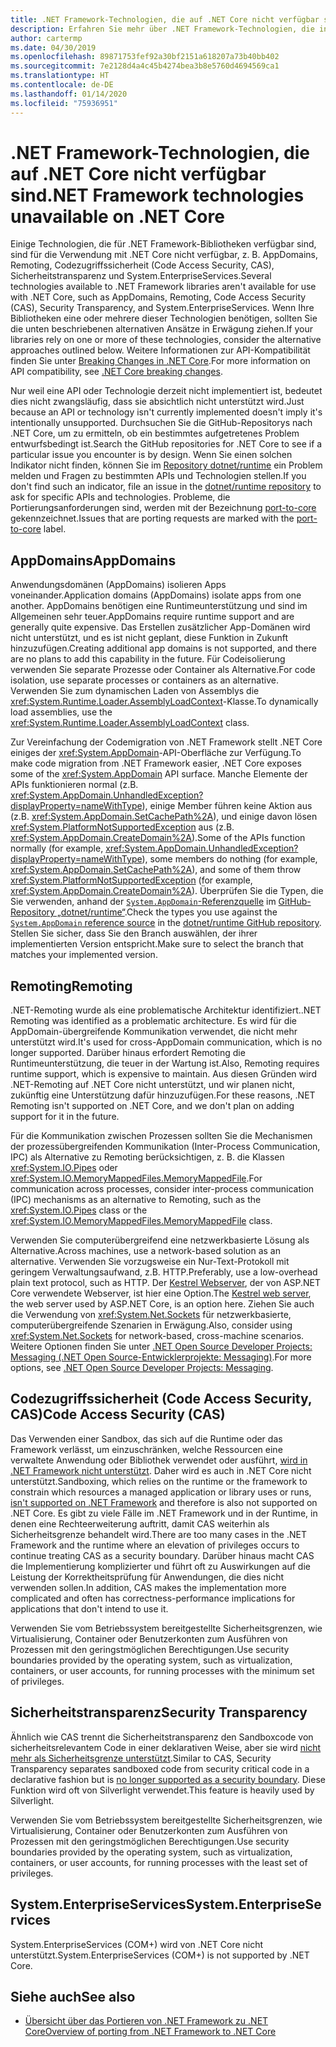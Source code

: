 ```yaml
---
title: .NET Framework-Technologien, die auf .NET Core nicht verfügbar sind
description: Erfahren Sie mehr über .NET Framework-Technologien, die in .NET Core nicht verfügbar sind
author: cartermp
ms.date: 04/30/2019
ms.openlocfilehash: 89871753fef92a30bf2151a618207a73b40bb402
ms.sourcegitcommit: 7e2128d4a4c45b4274bea3b8e5760d4694569ca1
ms.translationtype: HT
ms.contentlocale: de-DE
ms.lasthandoff: 01/14/2020
ms.locfileid: "75936951"
---
```

# <a name="net-framework-technologies-unavailable-on-net-core"></a><span data-ttu-id="62cfe-103">.NET Framework-Technologien, die auf .NET Core nicht verfügbar sind</span><span class="sxs-lookup"><span data-stu-id="62cfe-103">.NET Framework technologies unavailable on .NET Core</span></span>

<span data-ttu-id="62cfe-104">Einige Technologien, die für .NET Framework-Bibliotheken verfügbar sind, sind für die Verwendung mit .NET Core nicht verfügbar, z. B. AppDomains, Remoting, Codezugriffssicherheit (Code Access Security, CAS), Sicherheitstransparenz und System.EnterpriseServices.</span><span class="sxs-lookup"><span data-stu-id="62cfe-104">Several technologies available to .NET Framework libraries aren't available for use with .NET Core, such as AppDomains, Remoting, Code Access Security (CAS), Security Transparency, and System.EnterpriseServices.</span></span> <span data-ttu-id="62cfe-105">Wenn Ihre Bibliotheken eine oder mehrere dieser Technologien benötigen, sollten Sie die unten beschriebenen alternativen Ansätze in Erwägung ziehen.</span><span class="sxs-lookup"><span data-stu-id="62cfe-105">If your libraries rely on one or more of these technologies, consider the alternative approaches outlined below.</span></span> <span data-ttu-id="62cfe-106">Weitere Informationen zur API-Kompatibilität finden Sie unter [Breaking Changes in .NET Core](../compatibility/breaking-changes.md).</span><span class="sxs-lookup"><span data-stu-id="62cfe-106">For more information on API compatibility, see [.NET Core breaking changes](../compatibility/breaking-changes.md).</span></span>

<span data-ttu-id="62cfe-107">Nur weil eine API oder Technologie derzeit nicht implementiert ist, bedeutet dies nicht zwangsläufig, dass sie absichtlich nicht unterstützt wird.</span><span class="sxs-lookup"><span data-stu-id="62cfe-107">Just because an API or technology isn't currently implemented doesn't imply it's intentionally unsupported.</span></span> <span data-ttu-id="62cfe-108">Durchsuchen Sie die GitHub-Repositorys nach .NET Core, um zu ermitteln, ob ein bestimmtes aufgetretenes Problem entwurfsbedingt ist.</span><span class="sxs-lookup"><span data-stu-id="62cfe-108">Search the GitHub repositories for .NET Core to see if a particular issue you encounter is by design.</span></span> <span data-ttu-id="62cfe-109">Wenn Sie einen solchen Indikator nicht finden, können Sie im [Repository dotnet/runtime](https://github.com/dotnet/runtime/issues) ein Problem melden und Fragen zu bestimmten APIs und Technologien stellen.</span><span class="sxs-lookup"><span data-stu-id="62cfe-109">If you don't find such an indicator, file an issue in the [dotnet/runtime repository](https://github.com/dotnet/runtime/issues) to ask for specific APIs and technologies.</span></span> <span data-ttu-id="62cfe-110">Probleme, die Portierungsanforderungen sind, werden mit der Bezeichnung [port-to-core](https://github.com/dotnet/runtime/labels/port-to-core) gekennzeichnet.</span><span class="sxs-lookup"><span data-stu-id="62cfe-110">Issues that are porting requests are marked with the [port-to-core](https://github.com/dotnet/runtime/labels/port-to-core) label.</span></span>

## <a name="appdomains"></a><span data-ttu-id="62cfe-111">AppDomains</span><span class="sxs-lookup"><span data-stu-id="62cfe-111">AppDomains</span></span>

<span data-ttu-id="62cfe-112">Anwendungsdomänen (AppDomains) isolieren Apps voneinander.</span><span class="sxs-lookup"><span data-stu-id="62cfe-112">Application domains (AppDomains) isolate apps from one another.</span></span> <span data-ttu-id="62cfe-113">AppDomains benötigen eine Runtimeunterstützung und sind im Allgemeinen sehr teuer.</span><span class="sxs-lookup"><span data-stu-id="62cfe-113">AppDomains require runtime support and are generally quite expensive.</span></span> <span data-ttu-id="62cfe-114">Das Erstellen zusätzlicher App-Domänen wird nicht unterstützt, und es ist nicht geplant, diese Funktion in Zukunft hinzuzufügen.</span><span class="sxs-lookup"><span data-stu-id="62cfe-114">Creating additional app domains is not supported, and there are no plans to add this capability in the future.</span></span> <span data-ttu-id="62cfe-115">Für Codeisolierung verwenden Sie separate Prozesse oder Container als Alternative.</span><span class="sxs-lookup"><span data-stu-id="62cfe-115">For code isolation, use separate processes or containers as an alternative.</span></span> <span data-ttu-id="62cfe-116">Verwenden Sie zum dynamischen Laden von Assemblys die <xref:System.Runtime.Loader.AssemblyLoadContext>-Klasse.</span><span class="sxs-lookup"><span data-stu-id="62cfe-116">To dynamically load assemblies, use the <xref:System.Runtime.Loader.AssemblyLoadContext> class.</span></span>

<span data-ttu-id="62cfe-117">Zur Vereinfachung der Codemigration von .NET Framework stellt .NET Core einiges der <xref:System.AppDomain>-API-Oberfläche zur Verfügung.</span><span class="sxs-lookup"><span data-stu-id="62cfe-117">To make code migration from .NET Framework easier, .NET Core exposes some of the <xref:System.AppDomain> API surface.</span></span> <span data-ttu-id="62cfe-118">Manche Elemente der APIs funktionieren normal (z.B. <xref:System.AppDomain.UnhandledException?displayProperty=nameWithType>), einige Member führen keine Aktion aus (z.B. <xref:System.AppDomain.SetCachePath%2A>), und einige davon lösen <xref:System.PlatformNotSupportedException> aus (z.B. <xref:System.AppDomain.CreateDomain%2A>).</span><span class="sxs-lookup"><span data-stu-id="62cfe-118">Some of the APIs function normally (for example, <xref:System.AppDomain.UnhandledException?displayProperty=nameWithType>), some members do nothing (for example, <xref:System.AppDomain.SetCachePath%2A>), and some of them throw <xref:System.PlatformNotSupportedException> (for example, <xref:System.AppDomain.CreateDomain%2A>).</span></span> <span data-ttu-id="62cfe-119">Überprüfen Sie die Typen, die Sie verwenden, anhand der [`System.AppDomain`-Referenzquelle](https://github.com/dotnet/runtime/blob/master/src/libraries/System.Private.CoreLib/src/System/AppDomain.cs) im [GitHub-Repository „dotnet/runtime“](https://github.com/dotnet/runtime).</span><span class="sxs-lookup"><span data-stu-id="62cfe-119">Check the types you use against the [`System.AppDomain` reference source](https://github.com/dotnet/runtime/blob/master/src/libraries/System.Private.CoreLib/src/System/AppDomain.cs) in the [dotnet/runtime GitHub repository](https://github.com/dotnet/runtime).</span></span> <span data-ttu-id="62cfe-120">Stellen Sie sicher, dass Sie den Branch auswählen, der ihrer implementierten Version entspricht.</span><span class="sxs-lookup"><span data-stu-id="62cfe-120">Make sure to select the branch that matches your implemented version.</span></span>

## <a name="remoting"></a><span data-ttu-id="62cfe-121">Remoting</span><span class="sxs-lookup"><span data-stu-id="62cfe-121">Remoting</span></span>

<span data-ttu-id="62cfe-122">.NET-Remoting wurde als eine problematische Architektur identifiziert.</span><span class="sxs-lookup"><span data-stu-id="62cfe-122">.NET Remoting was identified as a problematic architecture.</span></span> <span data-ttu-id="62cfe-123">Es wird für die AppDomain-übergreifende Kommunikation verwendet, die nicht mehr unterstützt wird.</span><span class="sxs-lookup"><span data-stu-id="62cfe-123">It's used for cross-AppDomain communication, which is no longer supported.</span></span> <span data-ttu-id="62cfe-124">Darüber hinaus erfordert Remoting die Runtimeunterstützung, die teuer in der Wartung ist.</span><span class="sxs-lookup"><span data-stu-id="62cfe-124">Also, Remoting requires runtime support, which is expensive to maintain.</span></span> <span data-ttu-id="62cfe-125">Aus diesen Gründen wird .NET-Remoting auf .NET Core nicht unterstützt, und wir planen nicht, zukünftig eine Unterstützung dafür hinzuzufügen.</span><span class="sxs-lookup"><span data-stu-id="62cfe-125">For these reasons, .NET Remoting isn't supported on .NET Core, and we don't plan on adding support for it in the future.</span></span>

<span data-ttu-id="62cfe-126">Für die Kommunikation zwischen Prozessen sollten Sie die Mechanismen der prozessübergreifenden Kommunikation (Inter-Process Communication, IPC) als Alternative zu Remoting berücksichtigen, z. B. die Klassen <xref:System.IO.Pipes> oder <xref:System.IO.MemoryMappedFiles.MemoryMappedFile>.</span><span class="sxs-lookup"><span data-stu-id="62cfe-126">For communication across processes, consider inter-process communication (IPC) mechanisms as an alternative to Remoting, such as the <xref:System.IO.Pipes> class or the <xref:System.IO.MemoryMappedFiles.MemoryMappedFile> class.</span></span>

<span data-ttu-id="62cfe-127">Verwenden Sie computerübergreifend eine netzwerkbasierte Lösung als Alternative.</span><span class="sxs-lookup"><span data-stu-id="62cfe-127">Across machines, use a network-based solution as an alternative.</span></span> <span data-ttu-id="62cfe-128">Verwenden Sie vorzugsweise ein Nur-Text-Protokoll mit geringem Verwaltungsaufwand, z.B. HTTP.</span><span class="sxs-lookup"><span data-stu-id="62cfe-128">Preferably, use a low-overhead plain text protocol, such as HTTP.</span></span> <span data-ttu-id="62cfe-129">Der [Kestrel Webserver](https://docs.microsoft.com/aspnet/core/fundamentals/servers/kestrel), der von ASP.NET Core verwendete Webserver, ist hier eine Option.</span><span class="sxs-lookup"><span data-stu-id="62cfe-129">The [Kestrel web server](https://docs.microsoft.com/aspnet/core/fundamentals/servers/kestrel), the web server used by ASP.NET Core, is an option here.</span></span> <span data-ttu-id="62cfe-130">Ziehen Sie auch die Verwendung von <xref:System.Net.Sockets> für netzwerkbasierte, computerübergreifende Szenarien in Erwägung.</span><span class="sxs-lookup"><span data-stu-id="62cfe-130">Also, consider using <xref:System.Net.Sockets> for network-based, cross-machine scenarios.</span></span> <span data-ttu-id="62cfe-131">Weitere Optionen finden Sie unter [.NET Open Source Developer Projects: Messaging (.NET Open Source-Entwicklerprojekte: Messaging)](https://github.com/Microsoft/dotnet/blob/master/dotnet-developer-projects.md#messaging).</span><span class="sxs-lookup"><span data-stu-id="62cfe-131">For more options, see [.NET Open Source Developer Projects: Messaging](https://github.com/Microsoft/dotnet/blob/master/dotnet-developer-projects.md#messaging).</span></span>

## <a name="code-access-security-cas"></a><span data-ttu-id="62cfe-132">Codezugriffssicherheit (Code Access Security, CAS)</span><span class="sxs-lookup"><span data-stu-id="62cfe-132">Code Access Security (CAS)</span></span>

<span data-ttu-id="62cfe-133">Das Verwenden einer Sandbox, das sich auf die Runtime oder das Framework verlässt, um einzuschränken, welche Ressourcen eine verwaltete Anwendung oder Bibliothek verwendet oder ausführt, [wird in .NET Framework nicht unterstützt](../../framework/misc/code-access-security.md). Daher wird es auch in .NET Core nicht unterstützt.</span><span class="sxs-lookup"><span data-stu-id="62cfe-133">Sandboxing, which relies on the runtime or the framework to constrain which resources a managed application or library uses or runs, [isn't supported on .NET Framework](../../framework/misc/code-access-security.md) and therefore is also not supported on .NET Core.</span></span> <span data-ttu-id="62cfe-134">Es gibt zu viele Fälle im .NET Framework und in der Runtime, in denen eine Rechteerweiterung auftritt, damit CAS weiterhin als Sicherheitsgrenze behandelt wird.</span><span class="sxs-lookup"><span data-stu-id="62cfe-134">There are too many cases in the .NET Framework and the runtime where an elevation of privileges occurs to continue treating CAS as a security boundary.</span></span> <span data-ttu-id="62cfe-135">Darüber hinaus macht CAS die Implementierung komplizierter und führt oft zu Auswirkungen auf die Leistung der Korrektheitsprüfung für Anwendungen, die dies nicht verwenden sollen.</span><span class="sxs-lookup"><span data-stu-id="62cfe-135">In addition, CAS makes the implementation more complicated and often has correctness-performance implications for applications that don't intend to use it.</span></span>

<span data-ttu-id="62cfe-136">Verwenden Sie vom Betriebssystem bereitgestellte Sicherheitsgrenzen, wie Virtualisierung, Container oder Benutzerkonten zum Ausführen von Prozessen mit den geringstmöglichen Berechtigungen.</span><span class="sxs-lookup"><span data-stu-id="62cfe-136">Use security boundaries provided by the operating system, such as virtualization, containers, or user accounts, for running processes with the minimum set of privileges.</span></span>

## <a name="security-transparency"></a><span data-ttu-id="62cfe-137">Sicherheitstransparenz</span><span class="sxs-lookup"><span data-stu-id="62cfe-137">Security Transparency</span></span>

<span data-ttu-id="62cfe-138">Ähnlich wie CAS trennt die Sicherheitstransparenz den Sandboxcode von sicherheitsrelevantem Code in einer deklarativen Weise, aber sie wird [nicht mehr als Sicherheitsgrenze unterstützt](../../framework/misc/security-transparent-code.md).</span><span class="sxs-lookup"><span data-stu-id="62cfe-138">Similar to CAS, Security Transparency separates sandboxed code from security critical code in a declarative fashion but is [no longer supported as a security boundary](../../framework/misc/security-transparent-code.md).</span></span> <span data-ttu-id="62cfe-139">Diese Funktion wird oft von Silverlight verwendet.</span><span class="sxs-lookup"><span data-stu-id="62cfe-139">This feature is heavily used by Silverlight.</span></span>

<span data-ttu-id="62cfe-140">Verwenden Sie vom Betriebssystem bereitgestellte Sicherheitsgrenzen, wie Virtualisierung, Container oder Benutzerkonten zum Ausführen von Prozessen mit den geringstmöglichen Berechtigungen.</span><span class="sxs-lookup"><span data-stu-id="62cfe-140">Use security boundaries provided by the operating system, such as virtualization, containers, or user accounts, for running processes with the least set of privileges.</span></span>

## <a name="systementerpriseservices"></a><span data-ttu-id="62cfe-141">System.EnterpriseServices</span><span class="sxs-lookup"><span data-stu-id="62cfe-141">System.EnterpriseServices</span></span>

<span data-ttu-id="62cfe-142">System.EnterpriseServices (COM+) wird von .NET Core nicht unterstützt.</span><span class="sxs-lookup"><span data-stu-id="62cfe-142">System.EnterpriseServices (COM+) is not supported by .NET Core.</span></span>

## <a name="see-also"></a><span data-ttu-id="62cfe-143">Siehe auch</span><span class="sxs-lookup"><span data-stu-id="62cfe-143">See also</span></span>

- [<span data-ttu-id="62cfe-144">Übersicht über das Portieren von .NET Framework zu .NET Core</span><span class="sxs-lookup"><span data-stu-id="62cfe-144">Overview of porting from .NET Framework to .NET Core</span></span>](../porting/index.md)
